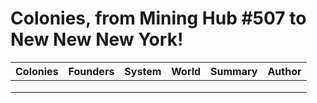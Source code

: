 # Colonies, from Mining Hub #507 to New New New York!

| Colonies   | Founders   | System   | World   | Summary   | Author  |
|:-:|---|---|---|---|---|
|   |   |   |   |   |   |
|   |   |   |   |   |   |
|   |   |   |   |   |   |
